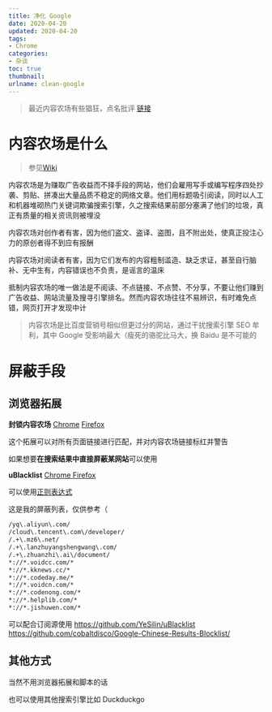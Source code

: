 ```yaml
---
title: 净化 Google
date: 2020-04-20
updated: 2020-04-20
tags: 
- Chrome
categories:  
- 杂谈
toc: true
thumbnail:
urlname: clean-google
---
```

> 最近内容农场有些猖狂，点名批评 [链接](https://www.v2ex.com/t/663593)


<!--more-->


# 内容农场是什么

> 参见[Wiki](https://zh.wikipedia.org/wiki/%E5%85%A7%E5%AE%B9%E8%BE%B2%E5%A0%B4)


内容农场是为赚取广告收益而不择手段的网站，他们会雇用写手或编写程序四处抄袭、剪贴、拼凑出大量品质不稳定的网络文章。他们用标题吸引阅读，同时以人工和机器堆砌热门关键词欺骗搜索引擎，久之搜索结果前部分塞满了他们的垃圾，真正有质量的相关资讯则被埋没

内容农场对创作者有害，因为他们盗文、盗译、盗图，且不附出处，使真正投注心力的原创者得不到应有报酬

内容农场对阅读者有害，因为它们发布的内容粗制滥造、缺乏求证，甚至自行脑补、无中生有，内容错误也不负责，是谣言的温床

抵制内容农场的唯一做法是不阅读、不点链接、不点赞、不分享，不要让他们赚到广告收益、网站流量及搜寻引擎排名。然而内容农场往往不易辨识，有时难免点错，网页打开才发现中计

> 内容农场是比百度营销号相似但更过分的网站，通过干扰搜索引擎 SEO 牟利，其中 Google 受影响最大（瘦死的骆驼比马大，换 Baidu 是不可能的

# 屏蔽手段

## 浏览器拓展

**封锁内容农场**   [Chrome](https://chrome.google.com/webstore/detail/content-farm-terminator/lcghoajegeldpfkfaejegfobkapnemjl?hl=zh-CN)  [Firefox](https://addons.mozilla.org/zh-CN/firefox/addon/content-farm-terminator/)

这个拓展可以对所有页面链接进行匹配，并对内容农场链接标红并警告

如果想要**在搜索结果中直接屏蔽某网站**可以使用

**uBlacklist** [Chrome ](https://chrome.google.com/webstore/detail/ublacklist/pncfbmialoiaghdehhbnbhkkgmjanfhe) [Firefox](https://addons.mozilla.org/en-US/firefox/addon/ublacklist/)  

可以使用[正则表达式](https://developer.mozilla.org/zh-CN/docs/Web/JavaScript/Guide/Regular_Expressions)

这是我的屏蔽列表，仅供参考（

```txt
/yq\.aliyun\.com/
/cloud\.tencent\.com\/developer/
/.+\.mz6\.net/
/.+\.lanzhuyangshengwang\.com/
/.+\.zhuanzhi\.ai\/document/
*://*.voidcc.com/*
*://*.kknews.cc/*
*://*.codeday.me/*
*://*.voidcn.com/*
*://*.codenong.com/*
*://*.helplib.com/*
*://*.jishuwen.com/*
```

可以配合订阅源使用 https://github.com/YeSilin/uBlacklist 
https://github.com/cobaltdisco/Google-Chinese-Results-Blocklist/

## 其他方式

当然不用浏览器拓展和脚本的话

也可以使用其他搜索引擎比如 Duckduckgo
